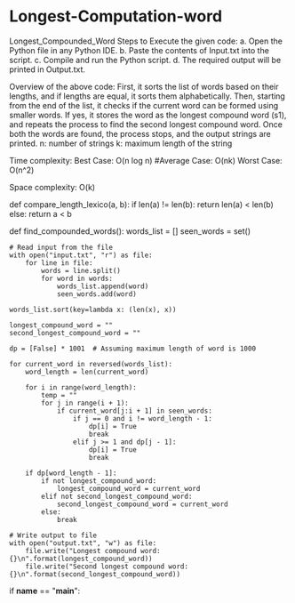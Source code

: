 # Longest-Computation-word



 Longest_Compounded_Word
 Steps to Execute the given code:
 a. Open the Python file in any Python IDE.
 b. Paste the contents of Input.txt into the script.
 c. Compile and run the Python script.
 d. The required output will be printed in Output.txt.

 Overview of the above code:
  First, it sorts the list of words based on their lengths, and if lengths are equal, it sorts them alphabetically.
 Then, starting from the end of the list, it checks if the current word can be formed using smaller words.
If yes, it stores the word as the longest compound word (s1), and repeats the process to find the second longest compound word.
 Once both the words are found, the process stops, and the output strings are printed.
 n: number of strings
 k: maximum length of the string

 Time complexity:
 Best Case: O(n log n)
#Average Case: O(nk)
 Worst Case: O(n^2)

 Space complexity: O(k)

def compare_length_lexico(a, b):
    if len(a) != len(b):
        return len(a) < len(b)
    else:
        return a < b

def find_compounded_words():
    words_list = []
    seen_words = set()

    # Read input from the file
    with open("input.txt", "r") as file:
        for line in file:
            words = line.split()
            for word in words:
                words_list.append(word)
                seen_words.add(word)

    words_list.sort(key=lambda x: (len(x), x))

    longest_compound_word = ""
    second_longest_compound_word = ""

    dp = [False] * 1001  # Assuming maximum length of word is 1000

    for current_word in reversed(words_list):
        word_length = len(current_word)

        for i in range(word_length):
            temp = ""
            for j in range(i + 1):
                if current_word[j:i + 1] in seen_words:
                    if j == 0 and i != word_length - 1:
                        dp[i] = True
                        break
                    elif j >= 1 and dp[j - 1]:
                        dp[i] = True
                        break

        if dp[word_length - 1]:
            if not longest_compound_word:
                longest_compound_word = current_word
            elif not second_longest_compound_word:
                second_longest_compound_word = current_word
            else:
                break

    # Write output to file
    with open("output.txt", "w") as file:
        file.write("Longest compound word: {}\n".format(longest_compound_word))
        file.write("Second longest compound word: {}\n".format(second_longest_compound_word))

if __name__ == "__main__":
   
